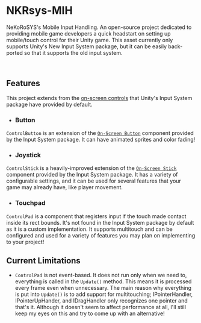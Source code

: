 # NKRsys-MIH
NeKoRoSYS's Mobile Input Handling. An open-source project dedicated to providing mobile game developers a quick headstart on setting up mobile/touch control for their Unity game. This asset currently only supports Unity's New Input System package, but it can be easily back-ported so that it supports the old input system.

<br>

## Features
This project extends from the [on-screen controls](https://docs.unity3d.com/Packages/com.unity.inputsystem@0.9/manual/OnScreen.html) that Unity's Input System package have provided by default.
- ### Button
`ControlButton` is an extension of the [`On-Screen Button`](https://docs.unity3d.com/Packages/com.unity.inputsystem@0.9/manual/OnScreen.html#on-screen-buttons) component provided by the Input System package. It can have animated sprites and color fading!
- ### Joystick
`ControlStick` is a heavily-improved extension of the [`On-Screen Stick`](https://docs.unity3d.com/Packages/com.unity.inputsystem@0.9/manual/OnScreen.html#on-screen-sticks) component provided by the Input System package. It has a variety of configurable settings, and it can be used for several features that your game may already have, like player movement.
- ### Touchpad
`ControlPad` is a component that registers input if the touch made contact inside its rect bounds. It's not found in the Input System package by default as it is a custom implementation. It supports multitouch and can be configured and used for a variety of features you may plan on implementing to your project!

## Current Limitations
- `ControlPad` is not event-based. It does not run only when we need to, everything is called in the `Update()` method. This means it is processed every frame even when unnecessary. The main reason why everything is put into `Update()` is to add support for multitouching; IPointerHandler, IPointerUpHander, and IDragHandler only recognizes one pointer and that's it. Although it doesn't seem to affect performance at all, I'll still keep my eyes on this and try to come up with an alternative!
